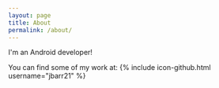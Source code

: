 ```yaml
---
layout: page
title: About
permalink: /about/
---
```


I'm an Android developer!

You can find some of my work at:
{% include icon-github.html username="jbarr21" %}
